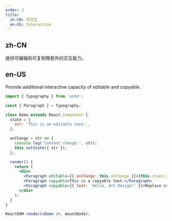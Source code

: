 ```yaml
---
order: 3
title:
  zh-CN: 可交互
  en-US: Interactive
---
```


## zh-CN

提供可编辑和可复制等额外的交互能力。

## en-US

Provide additional interactive capacity of editable and copyable.

```jsx
import { Typography } from 'antd';

const { Paragraph } = Typography;

class Demo extends React.Component {
  state = {
    str: 'This is an editable text.',
  };

  onChange = str => {
    console.log('Content change:', str);
    this.setState({ str });
  };

  render() {
    return (
      <div>
        <Paragraph editable={{ onChange: this.onChange }}>{this.state.str}</Paragraph>
        <Paragraph copyable>This is a copyable text.</Paragraph>
        <Paragraph copyable={{ text: 'Hello, Ant Design!' }}>Replace copy text.</Paragraph>
      </div>
    );
  }
}

ReactDOM.render(<Demo />, mountNode);
```
